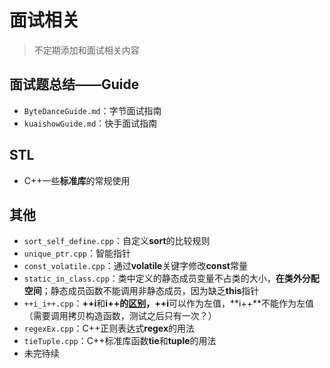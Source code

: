 # 面试相关

> 不定期添加和面试相关内容



## 面试题总结——Guide

- `ByteDanceGuide.md`：字节面试指南
- `kuaishowGuide.md`：快手面试指南



## STL

- C++一些**标准库**的常规使用



## 其他

- `sort_self_define.cpp`：自定义**sort**的比较规则
- `unique_ptr.cpp`：智能指针
- `const_volatile.cpp`：通过**volatile**关键字修改**const**常量
- `static_in_class.cpp`：类中定义的静态成员变量不占类的大小，**在类外分配空间**；静态成员函数不能调用非静态成员，因为缺乏**this**指针
- `++i_i++.cpp`：**++i**和**i++**的[区别](https://haoqchen.site/2018/10/15/difference-between-++i-i++-i+=1-i=i+1/)，**++i**可以作为左值，**i\+\+**不能作为左值（需要调用拷贝构造函数，测试之后只有一次？）
- `regexEx.cpp`：C++正则表达式**regex**的用法
- `tieTuple.cpp`：C++标准库函数**tie**和**tuple**的用法
- 未完待续


